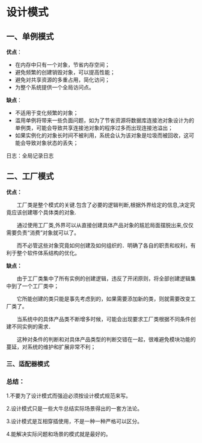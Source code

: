 # 设计模式

## 一、单例模式

**优点**：

- 在内存中只有一个对象，节省内存空间；
- 避免频繁的创建销毁对象，可以提高性能；
- 避免对共享资源的多重占用，简化访问；
- 为整个系统提供一个全局访问点。

**缺点**：

-  不适用于变化频繁的对象；
- 滥用单例将带来一些负面问题，如为了节省资源将数据库连接池对象设计为的单例类，可能会导致共享连接池对象的程序过多而出现连接池溢出；
- 如果实例化的对象长时间不被利用，系统会认为该对象是垃圾而被回收，这可能会导致对象状态的丢失；



日志：全局记录日志



## 二、工厂模式



**优点：**

　　工厂类是整个模式的关键.包含了必要的逻辑判断,根据外界给定的信息,决定究竟应该创建哪个具体类的对象.

　　通过使用工厂类,外界可以从直接创建具体产品对象的尴尬局面摆脱出来,仅仅需要负责“消费”对象就可以了。

　　而不必管这些对象究竟如何创建及如何组织的．明确了各自的职责和权利，有利于整个软件体系结构的优化。

 **缺点：**

　　由于工厂类集中了所有实例的创建逻辑，违反了开闭原则，将全部创建逻辑集中到了一个工厂类中；

　　它所能创建的类只能是事先考虑到的，如果需要添加新的类，则就需要改变工厂类了。

　　当系统中的具体产品类不断增多时候，可能会出现要求工厂类根据不同条件创建不同实例的需求．

　　这种对条件的判断和对具体产品类型的判断交错在一起，很难避免模块功能的蔓延，对系统的维护和扩展非常不利；



### 三、适配器模式





### 总结：

1.不要为了设计模式而强迫必须按设计模式规范来写。

2.设计模式只是一些大牛总结实际场景得出的一套方法论。

3.设计模式是互相穿插使用，不是一种一种严格可以区分。

4.能解决实际问题和场景的模式就是最好的。